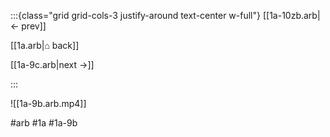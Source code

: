 :::{class="grid grid-cols-3 justify-around text-center w-full"}
[[1a-10zb.arb|← prev]]

[[1a.arb|⌂ back]]

[[1a-9c.arb|next →]]

:::

![[1a-9b.arb.mp4]]

#arb #1a #1a-9b